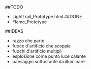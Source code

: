 ##TODO
- LightTrail_Prototype.html
##DONE
- Flame_Prototype

##IDEAS
- razzo che parte
- fuoco d'artificio che scoppia
- fuochi d'artificio multipli
- esplosione come punto luce calante
- paesaggio sottostante da illuminare
